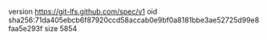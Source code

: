 version https://git-lfs.github.com/spec/v1
oid sha256:71da405ebcb6f87920ccd58accab0e9bf0a8181bbe3ae52725d99e8faa5e293f
size 5854

